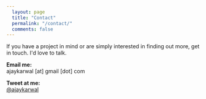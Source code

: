 ```yaml
---
  layout: page
  title: "Contact"
  permalink: "/contact/"
  comments: false
---
```


If you have a project in mind or are simply interested in finding out more, get in touch. I'd love to talk.

**Email me:**  
ajaykarwal [at] gmail [dot] com

**Tweet at me:**  
<a href="http://www.twitter.com/ajaykarwal" target="_blank" title="Tweet at me">@ajaykarwal</a>
